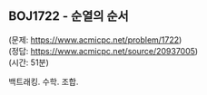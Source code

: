 ## BOJ1722 - 순열의 순서  
(문제: https://www.acmicpc.net/problem/1722)  
(정답: https://www.acmicpc.net/source/20937005)  
(시간: 51분)  

백트래킹. 수학. 조합.